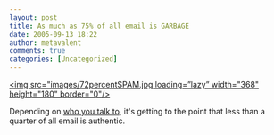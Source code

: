 ```yaml
---
layout: post
title: As much as 75% of all email is GARBAGE
date: 2005-09-13 18:22
author: metavalent
comments: true
categories: [Uncategorized]
---
```

<a href="images/72percentSPAM.jpg"><img src="images/72percentSPAM.jpg loading=”lazy” width="368" height="180" border="0"/></a>


Depending on <a href="http://www.postini.com/stats/">who you talk to</a>, it's getting to the point that less than a quarter of all email is authentic.
